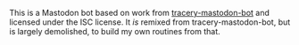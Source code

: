 This is a Mastodon bot based on work from [tracery-mastodon-bot](https://glitch.com/edit/#!/tracery-mastodon-bot) and licensed under the ISC license. It *is* remixed from tracery-mastodon-bot, but is largely demolished, to build my own routines from that.